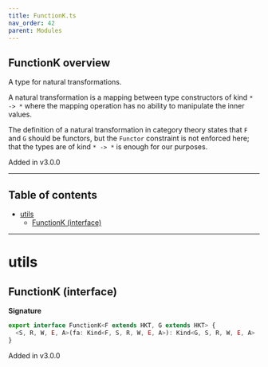 ```yaml
---
title: FunctionK.ts
nav_order: 42
parent: Modules
---
```


## FunctionK overview

A type for natural transformations.

A natural transformation is a mapping between type constructors of kind `* -> *` where the mapping
operation has no ability to manipulate the inner values.

The definition of a natural transformation in category theory states that `F` and `G` should be functors,
but the `Functor` constraint is not enforced here; that the types are of kind `* -> *` is enough for our purposes.

Added in v3.0.0

---

<h2 class="text-delta">Table of contents</h2>

- [utils](#utils)
  - [FunctionK (interface)](#functionk-interface)

---

# utils

## FunctionK (interface)

**Signature**

```ts
export interface FunctionK<F extends HKT, G extends HKT> {
  <S, R, W, E, A>(fa: Kind<F, S, R, W, E, A>): Kind<G, S, R, W, E, A>
}
```

Added in v3.0.0
